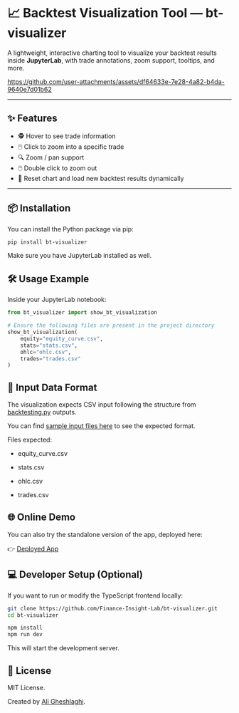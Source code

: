 #  📈 Backtest Visualization Tool — bt-visualizer

A lightweight, interactive charting tool to visualize your backtest results inside **JupyterLab**, with trade annotations, zoom support, tooltips, and more.


https://github.com/user-attachments/assets/df64633e-7e28-4a82-b4da-9640e7d01b62

---

## ✨ Features

- 🕵️ Hover to see trade information
- 🖱️ Click to zoom into a specific trade
- 🔍 Zoom / pan support
- 🖱️ Double click to zoom out
- 🔄 Reset chart and load new backtest results dynamically

---

## 📦 Installation

You can install the Python package via pip:

```bash
pip install bt-visualizer
```
Make sure you have JupyterLab installed as well.


## 🛠️ Usage Example
Inside your JupyterLab notebook:

```python
from bt_visualizer import show_bt_visualization

# Ensure the following files are present in the project directory
show_bt_visualization(
    equity="equity_curve.csv",
    stats="stats.csv",
    ohlc="ohlc.csv",
    trades="trades.csv"
)
```

## 📂 Input Data Format
The visualization expects CSV input following the structure from [backtesting.py](https://github.com/kernc/backtesting.py) outputs.

You can find [sample input files here](https://github.com/Finance-Insight-Lab/bt-visualizer/tree/main/public) to see the expected format.

Files expected:

* equity_curve.csv

* stats.csv

* ohlc.csv

* trades.csv

## 🌐 Online Demo
You can also try the standalone version of the app, deployed here:

👉 [Deployed App](https://finance-insight-lab.github.io/bt-visualizer/)

## 💻 Developer Setup (Optional)
If you want to run or modify the TypeScript frontend locally:
```bash
git clone https://github.com/Finance-Insight-Lab/bt-visualizer.git
cd bt-visualizer

npm install
npm run dev
```
This will start the development server.


## 📝 License
MIT License.

Created by [Ali Gheshlaghi](https://github.com/aligheshlaghi97).
